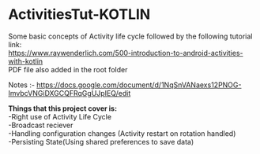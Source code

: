 # ActivitiesTut-KOTLIN

Some basic concepts of Activity life cycle followed by the following tutorial link:<br />
https://www.raywenderlich.com/500-introduction-to-android-activities-with-kotlin<br />
PDF file also added in the root folder<br />

Notes :- https://docs.google.com/document/d/1NqSnVANaexs12PNOG-ImvbcVNGiDXGCQFRqGgUJpIEQ/edit<br />

<b>Things that this project cover is:</b><br />
-Right use of Activity Life Cycle<br />
-Broadcast reciever<br />
-Handling configuration changes (Activity restart on rotation handled)<br />
-Persisting State(Using shared preferences to save data)<br />
